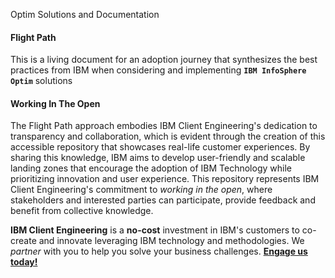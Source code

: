 Optim Solutions and Documentation

#### Flight Path
This is a living document for an adoption journey that synthesizes the best practices from IBM when considering and implementing **`IBM InfoSphere Optim`** solutions

#### Working In The Open

The Flight Path approach embodies IBM Client Engineering's dedication to transparency and collaboration, which is evident through the creation of this accessible repository that showcases real-life customer experiences. By sharing this knowledge, IBM aims to develop user-friendly and scalable landing zones that encourage the adoption of IBM Technology while prioritizing innovation and user experience. This repository represents IBM Client Engineering's commitment to _working in the open_, where stakeholders and interested parties can participate, provide feedback and benefit from collective knowledge.

**IBM Client Engineering** is a **no-cost** investment in IBM's customers to co-create and innovate leveraging IBM technology and methodologies. We _partner_ with you to help you solve your business challenges. **[Engage us today!](https://www.ibm.com/client-engineering)**